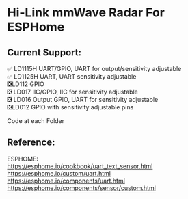 # Hi-Link mmWave Radar For ESPHome
## Current Support:
:white_check_mark: LD1115H UART/GPIO, UART for output/sensitivity adjustable   
:white_check_mark: LD1125H UART, UART sensitivity adjustable   
:negative_squared_cross_mark:LD112 GPIO   
:negative_squared_cross_mark: LD017 IIC/GPIO, IIC for sensitivity adjustable   
:negative_squared_cross_mark: LD016 Output GPIO, UART for sensitivity adjustable   
:negative_squared_cross_mark:LD012 GPIO with sensitivity adjustable pins

Code at each Folder   

## Reference:  
  ESPHOME:  
    <https://esphome.io/cookbook/uart_text_sensor.html>  
    https://esphome.io/custom/uart.html  
    https://esphome.io/components/uart.html  
    https://esphome.io/components/sensor/custom.html   
